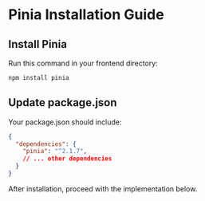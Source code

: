 # Pinia Installation Guide

## Install Pinia

Run this command in your frontend directory:

```bash
npm install pinia
```

## Update package.json

Your package.json should include:

```json
{
  "dependencies": {
    "pinia": "^2.1.7",
    // ... other dependencies
  }
}
```

After installation, proceed with the implementation below.